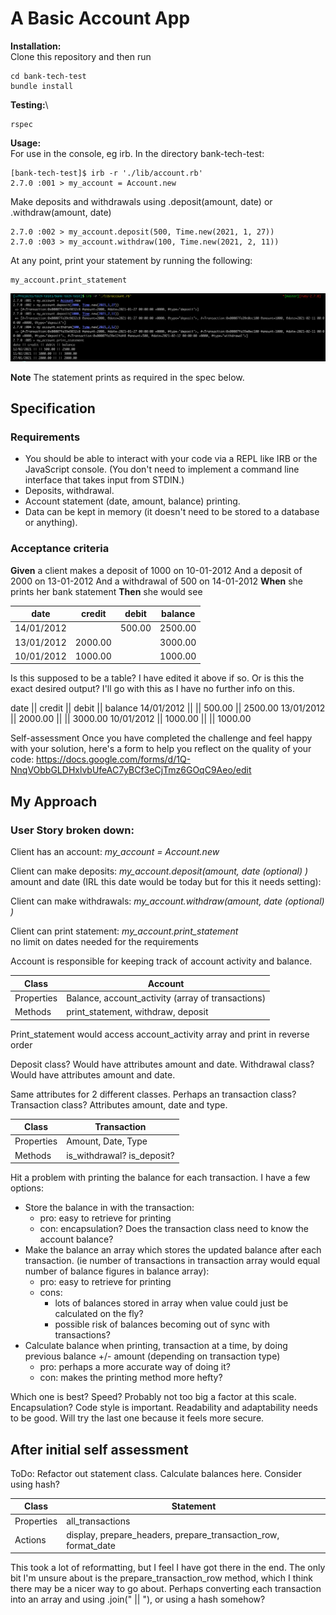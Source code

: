 # A Basic Account App #

**Installation:**\
Clone this repository and then run
```
cd bank-tech-test
bundle install
```

**Testing:**\
```
rspec
```

**Usage:**\
For use in the console, eg irb. In the directory bank-tech-test:
```
[bank-tech-test]$ irb -r './lib/account.rb'
2.7.0 :001 > my_account = Account.new
```
Make deposits and withdrawals using .deposit(amount, date) or .withdraw(amount, date)
```
2.7.0 :002 > my_account.deposit(500, Time.new(2021, 1, 27))
2.7.0 :003 > my_account.withdraw(100, Time.new(2021, 2, 11))
```
At any point, print your statement by running the following:
```
my_account.print_statement
```

![IRB screenshot](/images/Bank-Tech-Test-example.png)

**Note**
The statement prints as required in the spec below.

## Specification

### Requirements

- You should be able to interact with your code via a REPL like IRB or the JavaScript console. (You don't need to implement a command line interface that takes input from STDIN.)
- Deposits, withdrawal.
- Account statement (date, amount, balance) printing.
- Data can be kept in memory (it doesn't need to be stored to a database or anything).

### Acceptance criteria
**Given** a client makes a deposit of 1000 on 10-01-2012
And a deposit of 2000 on 13-01-2012
And a withdrawal of 500 on 14-01-2012
**When** she prints her bank statement
**Then** she would see

date | credit | debit | balance
-|-|-|-
14/01/2012 | | 500.00 | 2500.00
13/01/2012 | 2000.00 || 3000.00
10/01/2012 | 1000.00 || 1000.00

Is this supposed to be a table? I have edited it above if so. Or is this the exact desired output? I'll go with this as I have no further info on this.

date || credit || debit || balance
14/01/2012 || || 500.00 || 2500.00
13/01/2012 || 2000.00 || || 3000.00
10/01/2012 || 1000.00 || || 1000.00

Self-assessment
Once you have completed the challenge and feel happy with your solution, here's a form to help you reflect on the quality of your code: https://docs.google.com/forms/d/1Q-NnqVObbGLDHxlvbUfeAC7yBCf3eCjTmz6GOqC9Aeo/edit

## My Approach ##
### User Story broken down:
Client has an account: *my_account = Account.new*

Client can make deposits: *my_account.deposit(amount, date (optional) )*\
amount and date (IRL this date would be today but for this it needs setting):

Client can make withdrawals: *my_account.withdraw(amount, date (optional) )*

Client can print statement: *my_account.print_statement*\
no limit on dates needed for the requirements

Account is responsible for keeping track of account activity and balance.

Class | Account
-|-
Properties | Balance, account_activity (array of transactions)
Methods | print_statement, withdraw, deposit

Print_statement would access account_activity array and print in reverse order

Deposit class? Would have attributes amount and date.
Withdrawal class? Would have attributes amount and date.

Same attributes for 2 different classes. Perhaps an transaction class?
Transaction class? Attributes amount, date and type.

Class | Transaction
-|-
Properties | Amount, Date, Type
Methods | is_withdrawal? is_deposit?

Hit a problem with printing the balance for each transaction. I have a few options:
- Store the balance in with the transaction:
  - pro: easy to retrieve for printing
  - con: encapsulation? Does the transaction class need to know the account balance?
- Make the balance an array which stores the updated balance after each transaction. (ie number of transactions in transaction array would equal number of balance figures in balance array):
  - pro: easy to retrieve for printing
  - cons:
    - lots of balances stored in array when value could just be calculated on the fly?
    - possible risk of balances becoming out of sync with transactions?
- Calculate balance when printing, transaction at a time, by doing previous balance +/- amount (depending on transaction type)
  - pro: perhaps a more accurate way of doing it?
  - con: makes the printing method more hefty?

Which one is best? Speed? Probably not too big a factor at this scale. Encapsulation? Code style is important. Readability and adaptability needs to be good. Will try the last one because it feels more secure.

## After initial self assessment ##

ToDo: Refactor out statement class. Calculate balances here. Consider using hash?

Class | Statement
-|-
Properties | all_transactions
Actions | display, prepare_headers, prepare_transaction_row, format_date

This took a lot of reformatting, but I feel I have got there in the end. The only bit I'm unsure about is the prepare_transaction_row method, which I think there may be a nicer way to go about. Perhaps converting each transaction into an array and using .join(" || "), or using a hash somehow?
